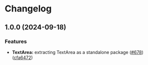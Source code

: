 # Changelog

## 1.0.0 (2024-09-18)


### Features

* **TextArea:** extracting TextArea as a standalone package ([#678](https://github.com/versini-org/ui-components/issues/678)) ([cfa6472](https://github.com/versini-org/ui-components/commit/cfa6472810a5979b082e4e77c8d6898693b190dc))
